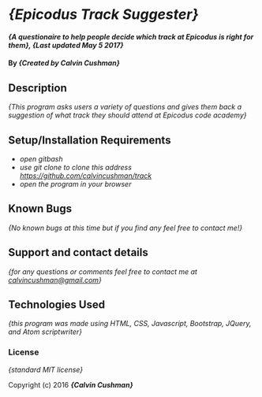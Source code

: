 # _{Epicodus Track Suggester}_

#### _{A questionaire to help people decide which track at Epicodus is right for them}, {Last updated May 5 2017}_

#### By _**{Created by Calvin Cushman}**_

## Description

_{This program asks users a variety of questions and gives them back a suggestion of what track they should attend at Epicodus code academy}_

## Setup/Installation Requirements

* _open gitbash_
* _use git clone to clone this address https://github.com/calvincushman/track_
* _open the program in your browser_

## Known Bugs

_{No known bugs at this time but if you find any feel free to contact me!}_

## Support and contact details

_{for any questions or comments feel free to contact me at calvincushman@gmail.com}_

## Technologies Used

_{this program was made using HTML, CSS, Javascript, Bootstrap, JQuery, and Atom scriptwriter}_

### License

*{standard MIT license}*

Copyright (c) 2016 **_{Calvin Cushman}_**
